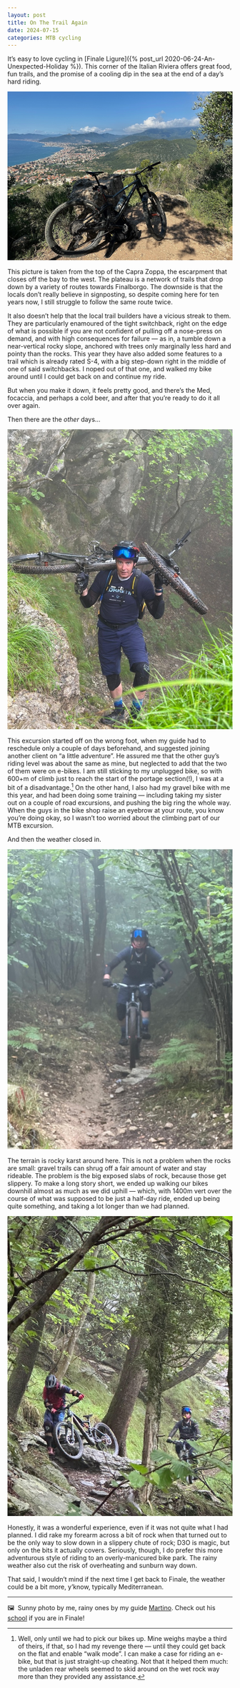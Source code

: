 ```yaml
---
layout: post
title: On The Trail Again
date: 2024-07-15
categories: MTB cycling
---
```


It’s easy to love cycling in [Finale Ligure]({% post_url 2020-06-24-An-Unexpected-Holiday %}). This corner of the Italian Riviera offers great food, fun trails, and the promise of a cooling dip in the sea at the end of a day’s hard riding. 

![A mountain bike leaning against a rock with the sea in the background](/images/IMG_8680.jpeg)

This picture is taken from the top of the Capra Zoppa, the escarpment that closes off the bay to the west. The plateau is a network of trails that drop down by a variety of routes towards Finalborgo. The downside is that the locals don’t really believe in signposting, so despite coming here for ten years now, I still struggle to follow the same route twice.

It also doesn’t help that the local trail builders have a vicious streak to them. They are particularly enamoured of the tight switchback, right on the edge of what is possible if you are not confident of pulling off a nose-press on demand, and with high consequences for failure — as in, a tumble down a near-vertical rocky slope, anchored with trees only marginally less hard and pointy than the rocks. This year they have also added some features to a trail which is already rated S-4, with a big step-down right in the middle of one of said switchbacks. I noped out of that one, and walked my bike around until I could get back on and continue my ride.

But when you make it down, it feels pretty good, and there’s the Med, focaccia, and perhaps a cold beer, and after that you’re ready to do it all over again.

Then there are the *other* days…

![Carrying my bike on my shoulders up a steep rocky hill](/images/239da380-f34b-4e98-9beb-285b441ec319.jpeg)

This excursion started off on the wrong foot, when my guide had to reschedule only a couple of days beforehand, and suggested joining another client on “a little adventure”. He assured me that the other guy’s riding level was about the same as mine, but neglected to add that the two of them were on e-bikes. I am still sticking to my unplugged bike, so with 600+m of climb just to reach the start of the portage section(!), I was at a bit of a disadvantage.[^1] On the other hand, I also had my gravel bike with me this year, and had been doing some training — including taking my sister out on a couple of road excursions, and pushing the big ring the whole way. When the guys in the bike shop raise an eyebrow at your route, you know you’re doing okay, so I wasn’t too worried about the climbing part of our MTB excursion.

And then the weather closed in.

![Descending through a dripping wet forest](/images/8a46b5d4-6bc7-4947-b92d-5e79573bc601.jpeg)

The terrain is rocky karst around here. This is not a problem when the rocks are small: gravel trails can shrug off a fair amount of water and stay rideable. The problem is the big exposed slabs of rock, because those get slippery. To make a long story short, we ended up walking our bikes downhill almost as much as we did uphill — which, with 1400m vert over the course of what was supposed to be just a half-day ride, ended up being quite something, and taking a lot longer than we had planned. 

![Behind another rider who is walking his bike over some slippery rocks](/images/227d903b-1fad-4e00-9395-46eb21db9bf9.jpeg)

Honestly, it was a wonderful experience, even if it was not quite what I had planned. I did rake my forearm across a bit of rock when that turned out to be the only way to slow down in a slippery chute of rock; D3O is magic, but only on the bits it actually covers. Seriously, though, I do prefer this more adventurous style of riding to an overly-manicured bike park. The rainy weather also cut the risk of overheating and sunburn way down.

That said, I wouldn’t mind if the next time I get back to Finale, the weather could be a bit more, y’know, typically Mediterranean.

***

🖼️  Sunny photo by me, rainy ones by my guide [Martino](link). Check out his [school]() if you are in Finale!

[^1]: Well, only until we had to pick our bikes up. Mine weighs maybe a third of theirs, if that, so I had my revenge there — until they could get back on the flat and enable “walk mode”. I can make a case for riding an e-bike, but that is just straight-up cheating. Not that it helped them much: the unladen rear wheels seemed to skid around on the wet rock way more than they provided any assistance.